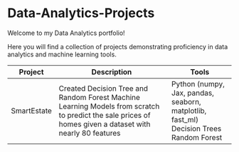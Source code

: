 # Data-Analytics-Projects
Welcome to my Data Analytics portfolio!

Here you will find a collection of projects demonstrating proficiency in data analytics and machine learning tools.

**Project**|**Description**|**Tools**
---|---|---
SmartEstate|Created Decision Tree and Random Forest Machine Learning Models from scratch to predict the sale prices of homes given a dataset with nearly 80 features|Python (numpy, Jax, pandas, seaborn, matplotlib, fast_ml)<br>Decision Trees<br>Random Forest
